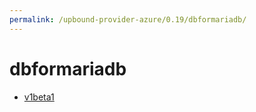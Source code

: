 ```yaml
---
permalink: /upbound-provider-azure/0.19/dbformariadb/
---
```


# dbformariadb



* [v1beta1](v1beta1/index.md)